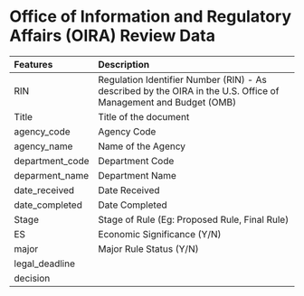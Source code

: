 # Office of Information and Regulatory Affairs (OIRA) Review Data 



| Features |  Description                                                           | 
| :-------- | :-----------------------------------------------------------------------------|
| RIN | Regulation Identifier Number (RIN) - As described by the OIRA in the U.S. Office of Management and Budget (OMB)  |
| Title   |  Title of the document           |
| agency_code |   Agency Code                                                                       | 
| agency_name | Name of the Agency                                                                            |
| department_code | Department Code                                        |
| deparment_name | Department Name | 
| date_received | Date Received | 
| date_completed | Date Completed | 
| Stage | Stage of Rule (Eg: Proposed Rule, Final Rule) | 
| ES |  Economic Significance (Y/N)  |
| major |   Major Rule Status (Y/N)    |
| legal_deadline |    |
| decision |    |
